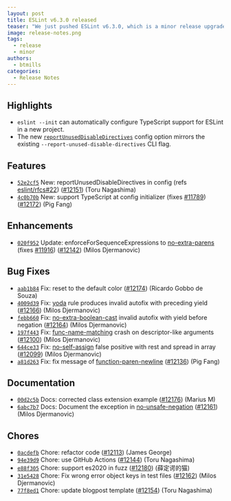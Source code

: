 ```yaml
---
layout: post
title: ESLint v6.3.0 released
teaser: "We just pushed ESLint v6.3.0, which is a minor release upgrade of ESLint. This release adds some new features and fixes several bugs found in the previous release."
image: release-notes.png
tags:
  - release
  - minor
authors:
  - btmills
categories:
  - Release Notes
---
```


## Highlights

* `eslint --init` can automatically configure TypeScript support for ESLint in a new project.
* The new [`reportUnusedDisableDirectives`](https://eslint.org/docs/user-guide/configuring#report-unused-eslint-disable-comments) config option mirrors the existing `--report-unused-disable-directives` CLI flag.

## Features


* [`52e2cf5`](https://github.com/eslint/eslint/commit/52e2cf50b35d57fb8466e0bcd0581eff1590fb4c) New: reportUnusedDisableDirectives in config (refs [eslint/rfcs#22](https://github.com/eslint/rfcs/issues/22)) ([#12151](https://github.com/eslint/eslint/issues/12151)) (Toru Nagashima)
* [`4c0b70b`](https://github.com/eslint/eslint/commit/4c0b70b869c16647f7af6de9d5c5479fc19f49db) New: support TypeScript at config initializer (fixes [#11789](https://github.com/eslint/eslint/issues/11789)) ([#12172](https://github.com/eslint/eslint/issues/12172)) (Pig Fang)




## Enhancements


* [`020f952`](https://github.com/eslint/eslint/commit/020f9526b618a191566acea3e17e20815d484c58) Update: enforceForSequenceExpressions to [no-extra-parens](/docs/rules/no-extra-parens) (fixes [#11916](https://github.com/eslint/eslint/issues/11916)) ([#12142](https://github.com/eslint/eslint/issues/12142)) (Milos Djermanovic)




## Bug Fixes


* [`aab1b84`](https://github.com/eslint/eslint/commit/aab1b840f9cffb2a76a5c9fe1852961be71dc184) Fix: reset to the default color ([#12174](https://github.com/eslint/eslint/issues/12174)) (Ricardo Gobbo de Souza)
* [`4009d39`](https://github.com/eslint/eslint/commit/4009d39aa59451510aa24911e758d664f216289a) Fix: [yoda](/docs/rules/yoda) rule produces invalid autofix with preceding yield ([#12166](https://github.com/eslint/eslint/issues/12166)) (Milos Djermanovic)
* [`febb660`](https://github.com/eslint/eslint/commit/febb6605d350c936d64cb73e694482cfbb20b29c) Fix: [no-extra-boolean-cast](/docs/rules/no-extra-boolean-cast) invalid autofix with yield before negation ([#12164](https://github.com/eslint/eslint/issues/12164)) (Milos Djermanovic)
* [`197f443`](https://github.com/eslint/eslint/commit/197f4432fca70a574028e5568c48afad12213224) Fix: [func-name-matching](/docs/rules/func-name-matching) crash on descriptor-like arguments ([#12100](https://github.com/eslint/eslint/issues/12100)) (Milos Djermanovic)
* [`644ce33`](https://github.com/eslint/eslint/commit/644ce3306748a33b74fc6a94be0267c2c9f19348) Fix: [no-self-assign](/docs/rules/no-self-assign) false positive with rest and spread in array ([#12099](https://github.com/eslint/eslint/issues/12099)) (Milos Djermanovic)
* [`a81d263`](https://github.com/eslint/eslint/commit/a81d2636ce41fb34d6826c2e9857814e11cb9c30) Fix: fix message of [function-paren-newline](/docs/rules/function-paren-newline) ([#12136](https://github.com/eslint/eslint/issues/12136)) (Pig Fang)




## Documentation


* [`00d2c5b`](https://github.com/eslint/eslint/commit/00d2c5be9a89efd90135c4368a9589f33df3f7ba) Docs: corrected class extension example ([#12176](https://github.com/eslint/eslint/issues/12176)) (Marius M)
* [`6abc7b7`](https://github.com/eslint/eslint/commit/6abc7b72dfb824a372379708ca39340b2c7abc03) Docs: Document the exception in [no-unsafe-negation](/docs/rules/no-unsafe-negation) ([#12161](https://github.com/eslint/eslint/issues/12161)) (Milos Djermanovic)








## Chores


* [`0acdefb`](https://github.com/eslint/eslint/commit/0acdefb97f35bb09db2910540c70dc377a01ad62) Chore: refactor code ([#12113](https://github.com/eslint/eslint/issues/12113)) (James George)
* [`94e39d9`](https://github.com/eslint/eslint/commit/94e39d9f782f45db86a079e07508d63040118ef1) Chore: use GitHub Actions ([#12144](https://github.com/eslint/eslint/issues/12144)) (Toru Nagashima)
* [`e88f305`](https://github.com/eslint/eslint/commit/e88f305df9d454868624c559fd93b981a680c215) Chore: support es2020 in fuzz ([#12180](https://github.com/eslint/eslint/issues/12180)) (薛定谔的猫)
* [`31e5428`](https://github.com/eslint/eslint/commit/31e542819967b2aa1191e1abaa1c4a49fddbe3cf) Chore: Fix wrong error object keys in test files ([#12162](https://github.com/eslint/eslint/issues/12162)) (Milos Djermanovic)
* [`77f8ed1`](https://github.com/eslint/eslint/commit/77f8ed1ad9656c526217ce54a6717fa232d522c8) Chore: update blogpost template ([#12154](https://github.com/eslint/eslint/issues/12154)) (Toru Nagashima)
